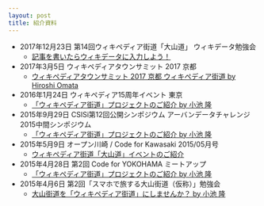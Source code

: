 ```yaml
---
layout: post
title: 紹介資料
---
```

- 2017年12月23日 第14回ウィキペディア街道「大山道」 ウィキデータ勉強会
  - [記事を書いたらウィキデータに入力しよう！](https://www.slideshare.net/tk01k/ss-84348559)
- 2017年3月5日 ウィキペディアタウンサミット 2017 京都
  - [ウィキペディアタウンサミット 2017 京都 ウィキペディア街道 by Hiroshi Omata](https://speakerdeck.com/homata/uikipedeiataunsamituto-2017-jing-du-uikipedeiajie-dao) 
- 2016年1月24日 ウィキペディア15周年イベント 東京
  - [「ウィキペディア街道」プロジェクトのご紹介 by 小池 隆](https://www.slideshare.net/tk01k/ss-57422089)
- 2015年9月29日 CSISi第12回公開シンポジウム アーバンデータチャレンジ2015中間シンポジウム
  - [「ウィキペディア街道」プロジェクトのご紹介 by 小池 隆](https://www.slideshare.net/tk01k/ss-53302866)
- 2015年5月9日 オープン川崎 / Code for Kawasaki 2015/05月号
  - [ウィキペディア街道「大山道」イベントのご紹介](https://www.slideshare.net/tk01k/ss-47937437)
- 2015年4月28日 第2回 Code for YOKOHAMA ミートアップ
  - [「ウィキペディア街道」プロジェクトのご紹介 by 小池 隆](https://www.slideshare.net/tk01k/ss-47516266)
- 2015年4月6日 第2回「スマホで旅する大山街道（仮称）」勉強会
  - [大山街道を「ウィキペディア街道」にしませんか？ by 小池 隆](https://www.slideshare.net/tk01k/ss-46656676)
